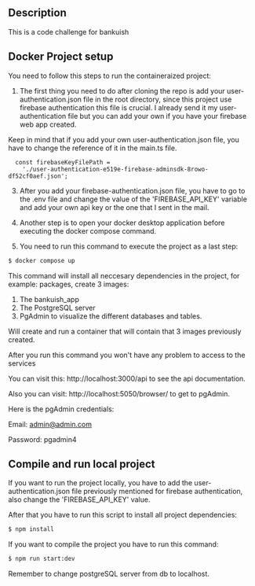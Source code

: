## Description

This is a code challenge for bankuish

## Docker Project setup

You need to follow this steps to run the containeraized project:

1. The first thing you need to do after cloning the repo is add your user-authentication.json file in the root directory, since this project use firebase authentication this file is crucial.
I already send it my user-authentication file but you can add your own if you have your firebase web app created.

Keep in mind that if you add your own user-authentication.json file, you have to change the reference of it in the main.ts file.
```code
  const firebaseKeyFilePath =
    './user-authentication-e519e-firebase-adminsdk-8rowo-df52cf0aef.json';
```

3. After you add your firebase-authentication.json file, you have to go to the .env file and change the value of the 'FIREBASE_API_KEY' variable and add your own api key or the one that I sent in the mail.

4. Another step is to open your docker desktop application before executing the docker compose command.

5. You need to run this command to execute the project as a last step:
```bash
$ docker compose up
```

This command will install all neccesary dependencies in the project, for example: packages, create 3 images:
1. The bankuish_app
2. The PostgreSQL server
3. PgAdmin to visualize the different databases and tables.

Will create and run a container that will contain that 3 images previously created.

After you run this command you won't have any problem to access to the services

You can visit this: http://localhost:3000/api
to see the api documentation.

Also you can visit: http://localhost:5050/browser/
to get to pgAdmin.

Here is the pgAdmin credentials:

Email: admin@admin.com

Password: pgadmin4

## Compile and run local project

If you want to run the project locally, you have to add the user-authentication.json file previously mentioned for firebase authentication, also change the 'FIREBASE_API_KEY' value.

After that you have to run this script to install all project dependencies:

```bash
$ npm install
```

If you want to compile the project you have to run this command:

```bash
$ npm run start:dev
```

Remember to change postgreSQL server from db to localhost.
